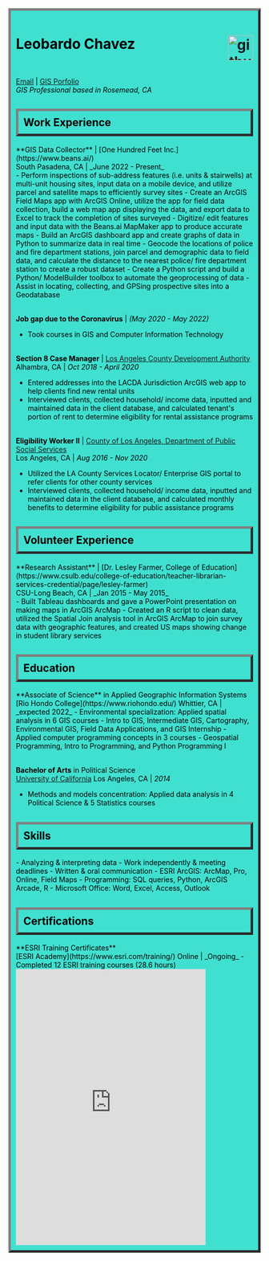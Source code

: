 <style>
.shade {
  border: 5px outset gray;
  background-color: turquoise;
  color: black;
  padding: 10px;
}
</style>

<div class="shade">
  <span style="float: left;"> 
    <h1> Leobardo Chavez </h1>
  </span>
  <span style="float: right;"> 
    <h1> <a href="https://github.com/geo-leo/">
      <img src="https://avatars.githubusercontent.com/u/116207556?v=4" alt="github" style="width:50px; height:50px;"/> </a> </h1>
  </span>
  <div style="clear: both;">
</div>

[Email](mailto:chavezleobardo@hotmail.com) | [GIS Porfolio](https://chavezleobardo.wixsite.com/portfolio/) <br>
_GIS Professional based in Rosemead, CA_ 

<h2 class="shade">Work Experience</h2>
**GIS Data Collector** | [One Hundred Feet Inc.](https://www.beans.ai/) <br> 
South Pasadena, CA | _June 2022 - Present_ <br>
  - Perform inspections of sub-address features (i.e. units & stairwells) at multi-unit housing sites, input data on a mobile device, and utilize parcel and satellite maps to efficiently survey sites
  - Create an ArcGIS Field Maps app with ArcGIS Online, utilize the app for field data collection, build a web map app displaying the data, and export data to Excel to track the completion of sites surveyed
  - Digitize/ edit features and input data with the Beans.ai MapMaker app to produce accurate maps
  - Build an ArcGIS dashboard app and create graphs of data in Python to summarize data in real time
  - Geocode the locations of police and fire department stations, join parcel and demographic data to field data, and calculate the distance to the nearest police/ fire department station to create a robust dataset
  - Create a Python script and build a Python/ ModelBuilder toolbox to automate the geoprocessing of data
  - Assist in locating, collecting, and GPSing prospective sites into a Geodatabase
  <br><br>

**Job gap due to the Coronavirus** | _(May 2020 - May 2022)_ <br>
  - Took courses in GIS and Computer Information Technology
  <br><br>

**Section 8 Case Manager** | [Los Angeles County Development Authority](https://www.lacda.org/) <br> 
Alhambra, CA | _Oct 2018 - April 2020_ <br>
  - Entered addresses into the LACDA Jurisdiction ArcGIS web app to help clients find new rental units
  - Interviewed clients, collected household/ income data, inputted and maintained data in the client database, and calculated tenant's portion of rent to determine eligibility for rental assistance programs
  <br><br>

**Eligibility Worker II** | [County of Los Angeles, Department of Public Social Services](https://dpss.lacounty.gov/en.html) <br> 
Los Angeles, CA | _Aug 2016 - Nov 2020_ <br>
  - Utilized the LA County Services Locator/ Enterprise GIS portal to refer clients for other county services
  - Interviewed clients, collected household/ income data, inputted and maintained data in the client database, and calculated monthly benefits to determine eligibility for public assistance programs

<h2 class="shade">Volunteer Experience</h2>
**Research Assistant** | [Dr. Lesley Farmer, College of Education](https://www.csulb.edu/college-of-education/teacher-librarian-services-credential/page/lesley-farmer) <br> 
CSU-Long Beach, CA | _Jan 2015 - May 2015_ <br>
  - Built Tableau dashboards and gave a PowerPoint presentation on making maps in ArcGIS ArcMap 
  - Created an R script to clean data, utilized the Spatial Join analysis tool in ArcGIS ArcMap to join survey data with geographic features, and created US maps showing change in student library services

<h2 class="shade">Education</h2>
**Associate of Science** in Applied Geographic Information Systems <br>
[Rio Hondo College](https://www.riohondo.edu/) Whittier, CA | _expected 2022_
  - Environmental specialization: Applied spatial analysis in 6 GIS courses
    - Intro to GIS, Intermediate GIS, Cartography, Environmental GIS, Field Data Applications, and GIS Internship
  - Applied computer programming concepts in 3 courses
    - Geospatial Programming, Intro to Programming, and Python Programming I 
  <br><br>

**Bachelor of Arts** in Political Science <br>
[University of California](https://www.ucla.edu/) Los Angeles, CA | _2014_ 
  - Methods and models concentration: Applied data analysis in 4 Political Science & 5 Statistics courses

<h2 class="shade">Skills</h2>
- Analyzing & interpreting data 
- Work independently & meeting deadlines 
- Written & oral communication        
- ESRI ArcGIS: ArcMap, Pro, Online, Field Maps 
- Programming: SQL queries, Python, ArcGIS Arcade, R
- Microsoft Office: Word, Excel, Access, Outlook 

<h2 class="shade">Certifications</h2>
**ESRI Training Certificates** <br>
[ESRI Academy](https://www.esri.com/training/) Online | _Ongoing_
 - Completed 12 ESRI training courses (28.6 hours)
<iframe width="80%" height="550" src="https://datastudio.google.com/embed/reporting/fb3f8c62-e8da-41bf-ac34-2a70012fd5b0/page/jqp5C" frameborder="0" style="border:0" allowfullscreen></iframe> <br>
